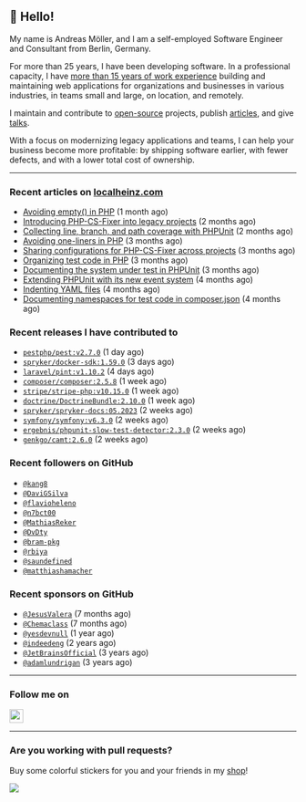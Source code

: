 ## :wave: Hello!

My name is Andreas Möller, and I am a self-employed Software Engineer and Consultant from Berlin, Germany.

For more than 25 years, I have been developing software. In a professional capacity, I have [more than 15 years of work experience](https://localheinz.com/work-experience/) building and maintaining web applications for organizations and businesses in various industries, in teams small and large, on location, and remotely.

I maintain and contribute to [open-source](https://localheinz.com/open-source/) projects, publish [articles](https://localheinz.com/articles/), and give [talks](https://localheinz.com/talks).

With a focus on modernizing legacy applications and teams, I can help your business become more profitable: by shipping software earlier, with fewer defects, and with a lower total cost of ownership.

<hr>

### Recent articles on [localheinz.com](https://localheinz.com/articles/)

- [Avoiding empty() in PHP](https://localheinz.com/articles/2023/05/10/avoiding-empty-in-php/) (1 month ago)
- [Introducing PHP-CS-Fixer into legacy projects](https://localheinz.com/articles/2023/04/10/introducing-php-cs-fixer-into-legacy-projects/) (2 months ago)
- [Collecting line, branch, and path coverage with PHPUnit](https://localheinz.com/articles/2023/03/22/collecting-line-branch-and-path-coverage-with-phpunit/) (2 months ago)
- [Avoiding one-liners in PHP](https://localheinz.com/articles/2023/03/18/avoiding-one-liners-in-php/) (3 months ago)
- [Sharing configurations for PHP-CS-Fixer across projects](https://localheinz.com/articles/2023/03/10/sharing-configurations-for-php-cs-fixer-across-projects/) (3 months ago)
- [Organizing test code in PHP](https://localheinz.com/articles/2023/03/03/organizing-test-code-in-php/) (3 months ago)
- [Documenting the system under test in PHPUnit](https://localheinz.com/articles/2023/02/22/documenting-the-system-under-test-in-phpunit/) (3 months ago)
- [Extending PHPUnit with its new event system](https://localheinz.com/articles/2023/02/14/extending-phpunit-with-its-new-event-system/) (4 months ago)
- [Indenting YAML files](https://localheinz.com/articles/2023/02/06/indenting-yaml-files/) (4 months ago)
- [Documenting namespaces for test code in composer.json](https://localheinz.com/articles/2023/01/29/documenting-namespaces-for-test-code-in-composer.json/) (4 months ago)

### Recent releases I have contributed to

- [`pestphp/pest:v2.7.0`](https://github.com/pestphp/pest/releases/tag/v2.7.0) (1 day ago)
- [`spryker/docker-sdk:1.59.0`](https://github.com/spryker/docker-sdk/releases/tag/1.59.0) (3 days ago)
- [`laravel/pint:v1.10.2`](https://github.com/laravel/pint/releases/tag/v1.10.2) (4 days ago)
- [`composer/composer:2.5.8`](https://github.com/composer/composer/releases/tag/2.5.8) (1 week ago)
- [`stripe/stripe-php:v10.15.0`](https://github.com/stripe/stripe-php/releases/tag/v10.15.0) (1 week ago)
- [`doctrine/DoctrineBundle:2.10.0`](https://github.com/doctrine/DoctrineBundle/releases/tag/2.10.0) (1 week ago)
- [`spryker/spryker-docs:05.2023`](https://github.com/spryker/spryker-docs/releases/tag/05.2023) (2 weeks ago)
- [`symfony/symfony:v6.3.0`](https://github.com/symfony/symfony/releases/tag/v6.3.0) (2 weeks ago)
- [`ergebnis/phpunit-slow-test-detector:2.3.0`](https://github.com/ergebnis/phpunit-slow-test-detector/releases/tag/2.3.0) (2 weeks ago)
- [`genkgo/camt:2.6.0`](https://github.com/genkgo/camt/releases/tag/2.6.0) (2 weeks ago)

### Recent followers on GitHub

- [`@kang8`](https://github.com/kang8)
- [`@DaviGSilva`](https://github.com/DaviGSilva)
- [`@flavioheleno`](https://github.com/flavioheleno)
- [`@n7bct00`](https://github.com/n7bct00)
- [`@MathiasReker`](https://github.com/MathiasReker)
- [`@DvDty`](https://github.com/DvDty)
- [`@bram-pkg`](https://github.com/bram-pkg)
- [`@rbiya`](https://github.com/rbiya)
- [`@saundefined`](https://github.com/saundefined)
- [`@matthiashamacher`](https://github.com/matthiashamacher)

### Recent sponsors on GitHub

- [`@JesusValera`](https://github.com/JesusValera) (7 months ago)
- [`@Chemaclass`](https://github.com/Chemaclass) (7 months ago)
- [`@yesdevnull`](https://github.com/yesdevnull) (1 year ago)
- [`@indeedeng`](https://github.com/indeedeng) (2 years ago)
- [`@JetBrainsOfficial`](https://github.com/JetBrainsOfficial) (3 years ago)
- [`@adamlundrigan`](https://github.com/adamlundrigan) (3 years ago)

<hr>

### Follow me on

<p>
    <a target="_blank" href="https://twitter.com/intent/follow?screen_name=localheinz" title="Follow @localheinz on Twitter"><img src="https://cdn.jsdelivr.net/npm/simple-icons@3.9.0/icons/twitter.svg" width="24px" height="24px"></a>
</p>

<hr>

### Are you working with pull requests?

Buy some colorful stickers for you and your friends in my <a target="_blank" href="https://shop.localheinz.com" title="shop.localheinz.com">shop</a>!

[![](https://localheinz.com/permanent/img/localheinz/localheinz)](https://localheinz.com/permanent/url/localheinz/localheinz)
